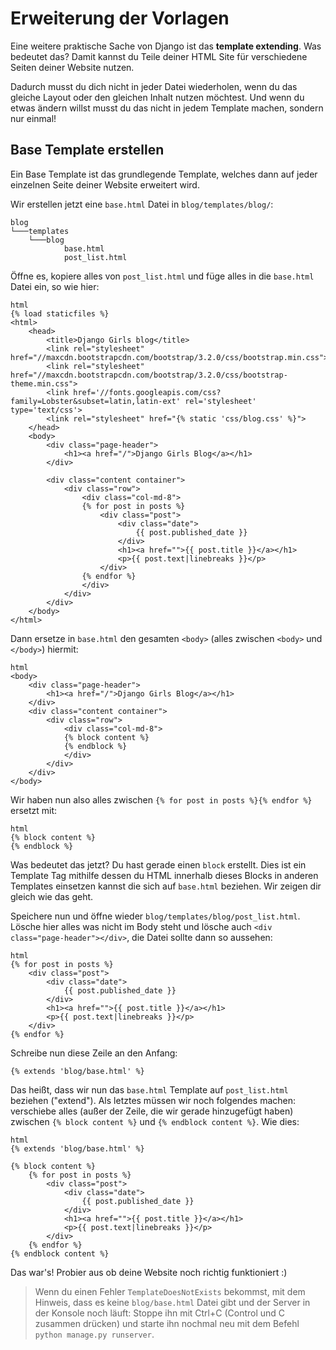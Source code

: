 # Erweiterung der Vorlagen

Eine weitere praktische Sache von Django ist das **template extending**. Was bedeutet das? Damit kannst du Teile deiner HTML Site für verschiedene Seiten deiner Website nutzen.

Dadurch musst du dich nicht in jeder Datei wiederholen, wenn du das gleiche Layout oder den gleichen Inhalt nutzen möchtest. Und wenn du etwas ändern willst musst du das nicht in jedem Template machen, sondern nur einmal!

## Base Template erstellen

Ein Base Template ist das grundlegende Template, welches dann auf jeder einzelnen Seite deiner Website erweitert wird.

Wir erstellen jetzt eine `base.html` Datei in `blog/templates/blog/`:

    blog
    └───templates
        └───blog
                base.html
                post_list.html
    

Öffne es, kopiere alles von `post_list.html` und füge alles in die `base.html` Datei ein, so wie hier:

    html
    {% load staticfiles %}
    <html>
        <head>
            <title>Django Girls blog</title>
            <link rel="stylesheet" href="//maxcdn.bootstrapcdn.com/bootstrap/3.2.0/css/bootstrap.min.css">
            <link rel="stylesheet" href="//maxcdn.bootstrapcdn.com/bootstrap/3.2.0/css/bootstrap-theme.min.css">
            <link href='//fonts.googleapis.com/css?family=Lobster&subset=latin,latin-ext' rel='stylesheet' type='text/css'>
            <link rel="stylesheet" href="{% static 'css/blog.css' %}">
        </head>
        <body>
            <div class="page-header">
                <h1><a href="/">Django Girls Blog</a></h1>
            </div>
    
            <div class="content container">
                <div class="row">
                    <div class="col-md-8">
                    {% for post in posts %}
                        <div class="post">
                            <div class="date">
                                {{ post.published_date }}
                            </div>
                            <h1><a href="">{{ post.title }}</a></h1>
                            <p>{{ post.text|linebreaks }}</p>
                        </div>
                    {% endfor %}
                    </div>
                </div>
            </div>
        </body>
    </html>
    

Dann ersetze in `base.html` den gesamten `<body>` (alles zwischen `<body>` und `</body>`) hiermit:

    html
    <body>
        <div class="page-header">
            <h1><a href="/">Django Girls Blog</a></h1>
        </div>
        <div class="content container">
            <div class="row">
                <div class="col-md-8">
                {% block content %}
                {% endblock %}
                </div>
            </div>
        </div>
    </body>
    

Wir haben nun also alles zwischen `{% for post in posts %}{% endfor %}` ersetzt mit:

    html
    {% block content %}
    {% endblock %}
    

Was bedeutet das jetzt? Du hast gerade einen `block` erstellt. Dies ist ein Template Tag mithilfe dessen du HTML innerhalb dieses Blocks in anderen Templates einsetzen kannst die sich auf `base.html` beziehen. Wir zeigen dir gleich wie das geht.

Speichere nun und öffne wieder `blog/templates/blog/post_list.html`. Lösche hier alles was nicht im Body steht und lösche auch `<div class="page-header"></div>`, die Datei sollte dann so aussehen:

    html
    {% for post in posts %}
        <div class="post">
            <div class="date">
                {{ post.published_date }}
            </div>
            <h1><a href="">{{ post.title }}</a></h1>
            <p>{{ post.text|linebreaks }}</p>
        </div>
    {% endfor %}
    

Schreibe nun diese Zeile an den Anfang:

    {% extends 'blog/base.html' %}
    

Das heißt, dass wir nun das `base.html` Template auf `post_list.html` beziehen ("extend"). Als letztes müssen wir noch folgendes machen: verschiebe alles (außer der Zeile, die wir gerade hinzugefügt haben) zwischen `{% block content %}` und `{% endblock content %}`. Wie dies:

    html
    {% extends 'blog/base.html' %}
    
    {% block content %}
        {% for post in posts %}
            <div class="post">
                <div class="date">
                    {{ post.published_date }}
                </div>
                <h1><a href="">{{ post.title }}</a></h1>
                <p>{{ post.text|linebreaks }}</p>
            </div>
        {% endfor %}
    {% endblock content %}
    

Das war's! Probier aus ob deine Website noch richtig funktioniert :) 

> Wenn du einen Fehler `TemplateDoesNotExists` bekommst, mit dem Hinweis, dass es keine `blog/base.html` Datei gibt und der Server in der Konsole noch läuft: Stoppe ihn mit Ctrl+C (Control und C zusammen drücken) und starte ihn nochmal neu mit dem Befehl `python manage.py runserver`.